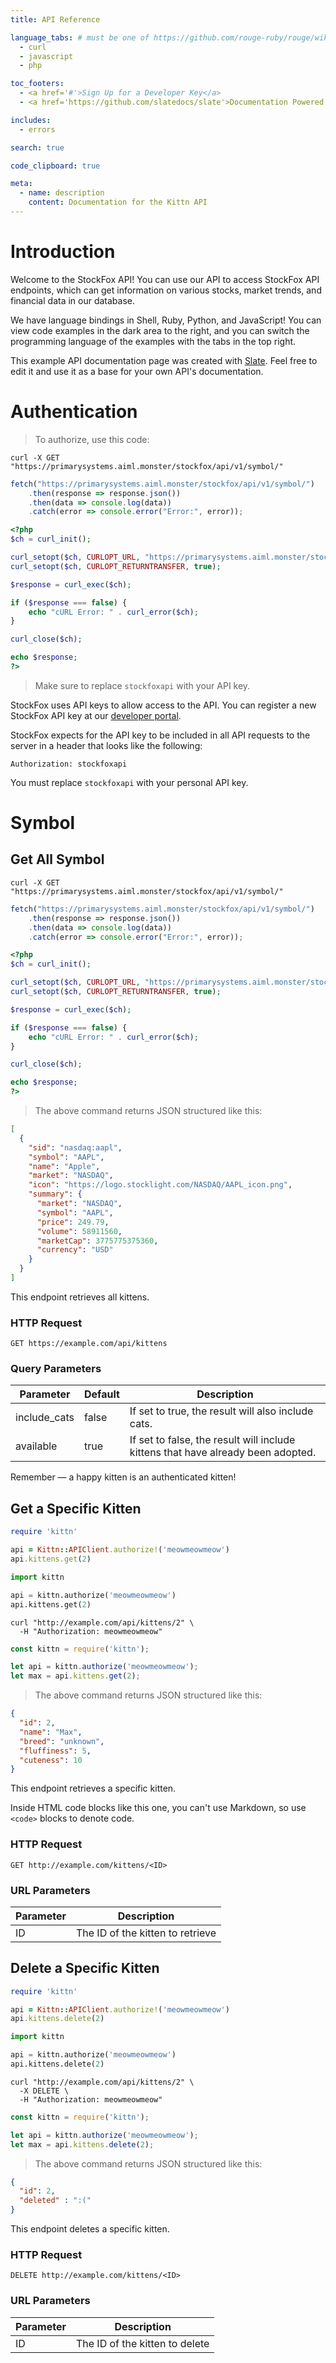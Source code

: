 ```yaml
---
title: API Reference

language_tabs: # must be one of https://github.com/rouge-ruby/rouge/wiki/List-of-supported-languages-and-lexers
  - curl
  - javascript
  - php

toc_footers:
  - <a href='#'>Sign Up for a Developer Key</a>
  - <a href='https://github.com/slatedocs/slate'>Documentation Powered by Slate</a>

includes:
  - errors

search: true

code_clipboard: true

meta:
  - name: description
    content: Documentation for the Kittn API
---
```


# Introduction

Welcome to the StockFox API! You can use our API to access StockFox API endpoints, which can get information on various stocks, market trends, and financial data in our database.

We have language bindings in Shell, Ruby, Python, and JavaScript! You can view code examples in the dark area to the right, and you can switch the programming language of the examples with the tabs in the top right.

This example API documentation page was created with [Slate](https://github.com/slatedocs/slate). Feel free to edit it and use it as a base for your own API's documentation.

# Authentication

> To authorize, use this code:

```curl
curl -X GET "https://primarysystems.aiml.monster/stockfox/api/v1/symbol/"
```

```javascript
fetch("https://primarysystems.aiml.monster/stockfox/api/v1/symbol/")
    .then(response => response.json())
    .then(data => console.log(data))
    .catch(error => console.error("Error:", error));
```

```php
<?php
$ch = curl_init();

curl_setopt($ch, CURLOPT_URL, "https://primarysystems.aiml.monster/stockfox/api/v1/symbol/");
curl_setopt($ch, CURLOPT_RETURNTRANSFER, true);

$response = curl_exec($ch);

if ($response === false) {
    echo "cURL Error: " . curl_error($ch);
}

curl_close($ch);

echo $response;
?>
```

> Make sure to replace `stockfoxapi` with your API key.

StockFox uses API keys to allow access to the API. You can register a new StockFox API key at our [developer portal](https://stockfox.ai/developers).

StockFox expects for the API key to be included in all API requests to the server in a header that looks like the following:

`Authorization: stockfoxapi`

<aside class="notice">
You must replace <code>stockfoxapi</code> with your personal API key.
</aside>

# Symbol

## Get All Symbol

```curl
curl -X GET "https://primarysystems.aiml.monster/stockfox/api/v1/symbol/"
```

```javascript
fetch("https://primarysystems.aiml.monster/stockfox/api/v1/symbol/")
    .then(response => response.json())
    .then(data => console.log(data))
    .catch(error => console.error("Error:", error));
```

```php
<?php
$ch = curl_init();

curl_setopt($ch, CURLOPT_URL, "https://primarysystems.aiml.monster/stockfox/api/v1/symbol/");
curl_setopt($ch, CURLOPT_RETURNTRANSFER, true);

$response = curl_exec($ch);

if ($response === false) {
    echo "cURL Error: " . curl_error($ch);
}

curl_close($ch);

echo $response;
?>
```

> The above command returns JSON structured like this:

```json
[
  {
    "sid": "nasdaq:aapl",
    "symbol": "AAPL",
    "name": "Apple",
    "market": "NASDAQ",
    "icon": "https://logo.stocklight.com/NASDAQ/AAPL_icon.png",
    "summary": {
      "market": "NASDAQ",
      "symbol": "AAPL",
      "price": 249.79,
      "volume": 58911560,
      "marketCap": 3775775375360,
      "currency": "USD"
    }
  }
]
```

This endpoint retrieves all kittens.

### HTTP Request

`GET https://example.com/api/kittens`

### Query Parameters

Parameter | Default | Description
--------- | ------- | -----------
include_cats | false | If set to true, the result will also include cats.
available | true | If set to false, the result will include kittens that have already been adopted.

<aside class="success">
Remember — a happy kitten is an authenticated kitten!
</aside>

## Get a Specific Kitten

```ruby
require 'kittn'

api = Kittn::APIClient.authorize!('meowmeowmeow')
api.kittens.get(2)
```

```python
import kittn

api = kittn.authorize('meowmeowmeow')
api.kittens.get(2)
```

```shell
curl "http://example.com/api/kittens/2" \
  -H "Authorization: meowmeowmeow"
```

```javascript
const kittn = require('kittn');

let api = kittn.authorize('meowmeowmeow');
let max = api.kittens.get(2);
```

> The above command returns JSON structured like this:

```json
{
  "id": 2,
  "name": "Max",
  "breed": "unknown",
  "fluffiness": 5,
  "cuteness": 10
}
```

This endpoint retrieves a specific kitten.

<aside class="warning">Inside HTML code blocks like this one, you can't use Markdown, so use <code>&lt;code&gt;</code> blocks to denote code.</aside>

### HTTP Request

`GET http://example.com/kittens/<ID>`

### URL Parameters

Parameter | Description
--------- | -----------
ID | The ID of the kitten to retrieve

## Delete a Specific Kitten

```ruby
require 'kittn'

api = Kittn::APIClient.authorize!('meowmeowmeow')
api.kittens.delete(2)
```

```python
import kittn

api = kittn.authorize('meowmeowmeow')
api.kittens.delete(2)
```

```shell
curl "http://example.com/api/kittens/2" \
  -X DELETE \
  -H "Authorization: meowmeowmeow"
```

```javascript
const kittn = require('kittn');

let api = kittn.authorize('meowmeowmeow');
let max = api.kittens.delete(2);
```

> The above command returns JSON structured like this:

```json
{
  "id": 2,
  "deleted" : ":("
}
```

This endpoint deletes a specific kitten.

### HTTP Request

`DELETE http://example.com/kittens/<ID>`

### URL Parameters

Parameter | Description
--------- | -----------
ID | The ID of the kitten to delete

